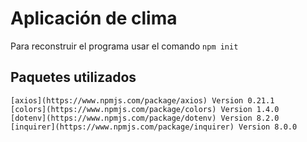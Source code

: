 # Aplicación de clima

Para reconstruir el programa usar el comando
```npm init```

## Paquetes utilizados
    [axios](https://www.npmjs.com/package/axios) Version 0.21.1
    [colors](https://www.npmjs.com/package/colors) Version 1.4.0
    [dotenv](https://www.npmjs.com/package/dotenv) Version 8.2.0
    [inquirer](https://www.npmjs.com/package/inquirer) Version 8.0.0


